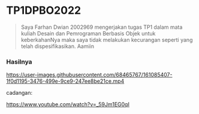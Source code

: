 # TP1DPBO2022

>Saya Farhan Dwian 2002969 mengerjakan tugas TP1 dalam mata kuliah Desain dan Pemrograman Berbasis Objek untuk keberkahanNya maka saya tidak melakukan kecurangan seperti yang telah dispesifikasikan. Aamiin

### Hasilnya





https://user-images.githubusercontent.com/68465767/161085407-1f0d1195-3476-499e-9ce9-247ee8be21ce.mp4

cadangan:

https://www.youtube.com/watch?v=_59Jm1EG0qI

